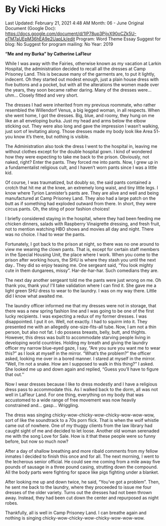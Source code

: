 # By Vicki Hicks

Last Updated: February 21, 2021 4:48 AM
Month: 06 - June
Original Document (Google Doc): https://docs.google.com/document/d/1IP78up3PijvX90oCZk5U-eTM7aUEpM36hEA9e2UapLk/edit
Program: Word Theme Essay
Suggest for blog: No
Suggest for program mailing: No
Year: 2019

**“Me and my Burka” by Catherine LaFleur**

While I was away with the Fairies, otherwise known as my vacation at Larkin Hospital, the administration decided to recall all the dresses at Camp Prisoney Land. This is because many of the garments are, to put it lightly, indecent. Oh they started out modest enough, just a plain house dress with five buttons and a pocket, but with all the alterations the women made over the years, they soon became rather daring. Many of the dresses were… uhm... Closely fitted and very short.

The dresses I had were inherited from my previous roommate, who rather resembled the Willendorf Venus, a big legged woman, in all respects. When she went home, I got the dresses. Big, blue, and roomy, they hung on me like an all enveloping burka. Just my head and arms below the elbow sticking out. They were also long and gave the impression I wasn’t walking, just sort of levitating along. Those dresses made my body look like Area 51- you know it’s there, but nothing is visible.

The Administration also took the dress I went to the hospital in, leaving me without clothes except for the double hospital gown. I kind of wondered how they were expecting to take me back to the prison. Obviously, not naked, right? Enter the pants. They forced me into pants. Now, I grew up in a fundamentalist religious cult, and I haven’t worn pants since I was a little kid.

Of course, I was traumatized, but doubly so, the said pants contained a crotch that hit me at the knee, an extremely long waist, and tiny little legs. I know where Tyrion Lannister’s pants are. They are alive and well and being manufactured at Camp Prisoney Land. They also had a large patch on the butt as if something had exploded outward from there. In short, they were circus pants. Oh, the sting of poor fashion choices!

I briefly considered staying in the hospital, where they had been feeding me chicken dinners, salads with Raspberry Vinaigrette dressing, and fresh fruit, not to mention watching HBO shows and movies all day and night. There was no choice. I had to wear the pants.

Fortunately, I got back to the prison at night, so there was no one around to view me wearing the clown pants. That is, except for certain staff members in the Special Housing Unit, the place where I work. When you come to the prison after working hours, the SHU is where they stash you until the next day.. They did so enjoy teasing me. One sergeant said, “You look mighty cute in them dungarees, missy”. Har-de-har-har. Such comedians they are.

The next day another sergeant told me the pants were just wrong on me. Oh thank you, thank you! I'll take validation where I can find it. She gave me a light green SHU dress to wear to the laundry. I was on my way there. Little did I know what awaited me.

The laundry officer informed me that my dresses were not in storage, that there was a new spring fashion line and I was going to be one of the first lucky recipients. I was expecting a redux of my former dresses. I was disappointed. I put it on. Well, not exactly. I had to squirm into it. They presented me with an allegedly one-size-fits-all tube. Now, I am not a thin person, but also not fat. I do possess breasts, belly, butt, and thights. However, this dress was built to accommodate starving people living in developing world countries. 	Holding my breath and giving the laundry officer my narrow blue-eyed gaze, I say, “Are you sure you want me to wear this?” as I look at myself in the mirror. “What’s the problem?” the officer asked, looking me over in a bored manner. I stared at myself in the mirror. “Well, I’m not a snake. How am I supposed to walk in this thing?” I asked. She looked me up and down again and replied, “Guess you’ll have to figure that out.''

Now I wear dresses because I like to dress modestly and I have a religious dress pass to accommodate this. As I walked back to the dorm, all was not well in LaFleur Land. For one thing, everything on my body that was accustomed to a wide range of free movement was now heavily constrained and… gasp... Wriggling.

The dress was singing chicky-wow-chicky-wow-chicky-wow-wow-wow, sort of like the soundtrack to a 70s porn flick. That is when the wolf whistle came out of nowhere. One of my thuggy clients from the law library had caught sight of me and decided to let loose. Another old woman serenaded me with the song Love for Sale. How is it that these people were so funny before, but now so much now?

After a day of shallow breathing and more ribald comments from my fellow inmates I decided to finish this once and for all. The next morning, I went to the lecherous senior official. He could see me coming from a mile away five pounds of sausage in a three pound casing, strutting down the compound. All the body parts were fighting for space like pigs fighting under a blanket.

After looking me up and down twice, he said, “You’ve got a problem”. Then, he sent me back to the laundry, where they proceeded to issue me four dresses of the older variety. Turns out the dresses had not been thrown away. Instead, they had been cut down the center and repurposed as night robes.

Thankfully, all is well in Camp Prisoney Land. I can breathe again and nothing is singing chicky-wow-chicky-wow-chicky-wow-wow-wow.